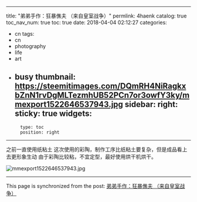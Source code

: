 
---
title: "弟弟手作：狂暴僬夫   （来自皇室战争）"
permlink: 4haenk
catalog: true
toc_nav_num: true
toc: true
date: 2018-04-04 02:12:27
categories:
- cn
tags:
- cn
- photography
- life
- art
- busy
thumbnail: https://steemitimages.com/DQmRH4NiRagkxbZnN1rvDgMLTezmhUB52PCn7or3owfY3ky/mmexport1522646537943.jpg
sidebar:
    right:
        sticky: true
widgets:
    -
        type: toc
        position: right
---


之前一直使用纸粘土
这次使用的彩陶，制作工序比纸粘土要复杂，但是成品看上去更形象生动
由于彩陶比较粘，不宜定型，最好使用烘干机烘干。

![mmexport1522646537943.jpg](https://steemitimages.com/DQmRH4NiRagkxbZnN1rvDgMLTezmhUB52PCn7or3owfY3ky/mmexport1522646537943.jpg)

- - -

This page is synchronized from the post: [弟弟手作：狂暴僬夫   （来自皇室战争）](https://steemit.com/@andrewma/4haenk)
